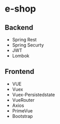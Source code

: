# e-shop

## Backend 
- Spring Rest
- Spring Securty
- JWT
- Lombok


## Frontend
- VUE
- Vuex
- Vuex-Persistedstate
- VueRouter
- Axios
- PrimeVue
- Bootstrap
